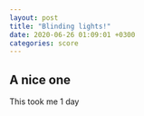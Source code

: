 ```yaml
---
layout: post
title: "Blinding lights!"
date: 2020-06-26 01:09:01 +0300
categories: score
---
```


## A nice one

This took me 1 day
